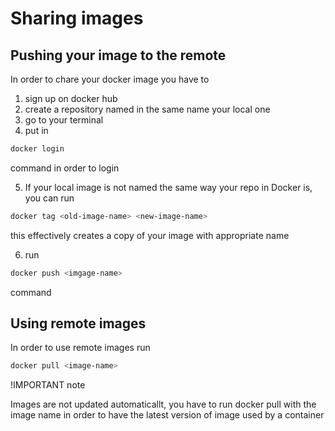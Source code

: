 # Sharing images 

## Pushing your image to the remote

In order to chare your docker image you have to 
1. sign up on docker hub
2. create a repository named in the same name your local one
3. go to your terminal 
4. put in 
```bash
docker login 
```
command in order to login

5. If your local image is not named the same way your repo in Docker is, you can run
```bash
docker tag <old-image-name> <new-image-name>
```
this effectively creates a copy of your image with appropriate name

6. run 
```bash
docker push <imgage-name>
```
command


## Using remote images

In order to use remote images run 

```bash
docker pull <image-name>
```

!IMPORTANT note

Images are not updated automaticallt, you have to run docker pull with the image name in order to have the latest version of image used by a container
